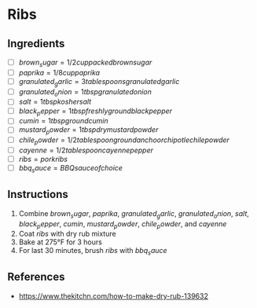 # Ribs

## Ingredients
- [ ] $brown_sugar = 1/2 cup packed brown sugar$
- [ ] $paprika = 1/8 cup paprika$
- [ ] $granulated_garlic = 3 tablespoons granulated garlic$
- [ ] $granulated_onion = 1tbsp granulated onion$
- [ ] $salt = 1tbsp kosher salt$
- [ ] $black_pepper = 1tbsp freshly ground black pepper$
- [ ] $cumin = 1tbsp ground cumin$
- [ ] $mustard_powder = 1tbsp dry mustard powder$
- [ ] $chile_powder = 1/2 tablespoon ground ancho or chipotle chile powder$
- [ ] $cayenne = 1/2 tablespoon cayenne pepper$
- [ ] $ribs = pork ribs$
- [ ] $bbq_sauce = BBQ sauce of choice$

## Instructions
1. Combine $brown_sugar$, $paprika$, $granulated_garlic$, $granulated_onion$, $salt$, $black_pepper$, $cumin$, $mustard_powder$, $chile_powder$, and $cayenne$
2. Coat $ribs$ with dry rub mixture
3. Bake at 275°F for 3 hours
4. For last 30 minutes, brush $ribs$ with $bbq_sauce$

## References
- https://www.thekitchn.com/how-to-make-dry-rub-139632